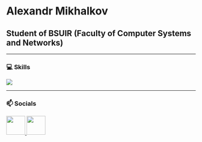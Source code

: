 # Alexandr Mikhalkov

## Student of BSUIR (Faculty of Computer Systems and Networks)

---

### 💻 Skills
<p align="left">
    <img src="https://skillicons.dev/icons?i=cs,dotnet,postgres,mysql,docker,git,github,css,html,js"/>
</p>

---

### 📫 Socials

<p align="left">
  <a href="https://www.linkedin.com/in/aleksandr-mikhalkov-43212b359/" target="_blank">
    <img src="https://api.iconify.design/mdi/linkedin.svg?color=%230a66c2" width="50" height="50"/>
  </a>
  <a href="https://t.me/sashkaa_a_a" target="_blank">
    <img src="https://api.iconify.design/mdi/telegram.svg?color=%2326a5e4" width="50" height="50"/>
  </a>
</p>
